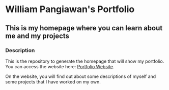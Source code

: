 # William Pangiawan's Portfolio

## This is my homepage where you can learn about me and my projects

### Description

This is the repository to generate the homepage that will show my portfolio.
You can access the website here: [Portfolio Website](https://willpang.github.io/Portfolio/).

On the website, you will find out about some descriptions of myself and some projects that I have worked on my own.
